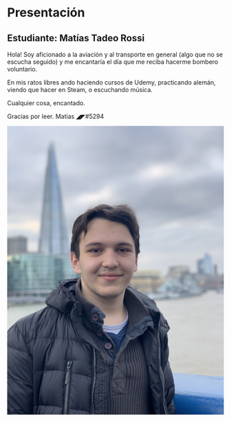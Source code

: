 # Presentación

## Estudiante: Matías Tadeo Rossi

Hola! Soy aficionado a la aviación y al transporte en general (algo que no se escucha seguido) y me encantaría el día que me reciba hacerme bombero voluntario.

En mis ratos libres ando haciendo cursos de Udemy, practicando alemán, viendo que hacer en Steam, o escuchando música.

Cualquier cosa, encantado.

Gracias por leer.
Matias ◢◤#5294


![mi foto](yo.jpeg)


